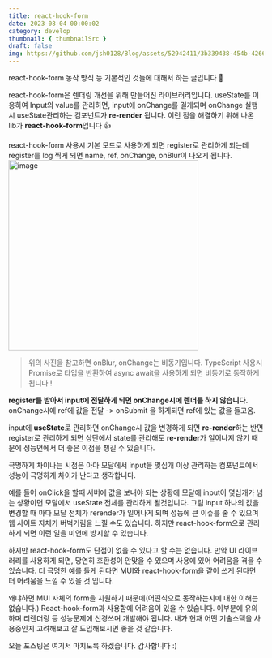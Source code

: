 ```yaml
---
title: react-hook-form
date: 2023-08-04 00:00:02
category: develop
thumbnail: { thumbnailSrc }
draft: false
img: https://github.com/jsh0128/Blog/assets/52942411/3b339438-454b-4266-8ef0-927c93122f86
---
```


react-hook-form 동작 방식 등 기본적인 것들에 대해서 하는 글입니다 👏

react-hook-form은 렌더링 개선을 위해 만들어진 라이브러리입니다.
useState를 이용하여 Input의 value를 관리하면, input에 onChange를 걸게되며 onChange 실행 시 useState관리하는 컴포넌트가 **re-render** 됩니다. 이런 점을 해결하기 위해 나온 lib가 **react-hook-form**입니다 👍

react-hook-form 사용시 기본 모드로 사용하게 되면 register로 관리하게 되는데 register를 log 찍게 되면 name, ref, onChange, onBlur이 나오게 됩니다.
<img width="375" alt="image" src="https://github.com/jsh0128/Blog/assets/52942411/2c9c8ba3-2908-4a27-8dc9-2ef7f5ed2c48">

> 위의 사진을 참고하면 onBlur, onChange는 비동기입니다.
> TypeScript 사용시 Promise로 타입을 반환하여 async await을 사용하게 되면 비동기로 동작하게 됩니다 !

**register를 받아서 input에 전달하게 되면 onChange시에 렌더를 하지 않습니다.**
onChange시에 ref에 값을 전달 -> onSubmit 을 하게되면 ref에 있는 값을 들고옴.

input에 **useState**로 관리하면 onChange시 값을 변경하게 되면 **re-render**하는 반면 register로 관리하게 되면 상단에서 state를 관리해도 **re-render**가 일어나지 않기 때문에 성능면에서 더 좋은 이점을 챙길 수 있습니다.

극명하게 차이나는 시점은 아마 모달에서 input을 몇십개 이상 관리하는 컴포넌트에서 성능이 극명하게 차이가 난다고 생각합니다.

예를 들어 onClick을 할때 서버에 값을 보내야 되는 상황에 모달에 input이 몇십개가 넘는 상황이면 모달에서 useState 전체를 관리하게 될것입니다.
그럼 input 하나의 값을 변경할 때 마다 모달 전체가 rerender가 일어나게 되며 성능에 큰 이슈를 줄 수 있으며 웹 사이트 자체가 버벅거림을 느낄 수도 있습니다. 하지만 react-hook-form으로 관리하게 되면 이런 일을 미연에 방지할 수 있습니다.

하지만 react-hook-form도 단점이 없을 수 있다고 할 수는 없습니다. 만약 UI 라이브러리를 사용하게 되면, 당연히 호환성이 안맞을 수 있으며 사용에 있어 어려움을 겪을 수 있습니다. 더 극명한 예를 들게 된다면 MUI와 react-hook-form을 같이 쓰게 된다면 더 어려움을 느낄 수 있을 것 입니다.

왜냐하면 MUI 자체의 form을 지원하기 때문에(어떤식으로 동작하는지에 대한 이해는 없습니다.) React-hook-form과 사용함에 어려움이 있을 수 있습니다. 이부분에 유의하며 리렌더링 등 성능문제에 신경쓰며 개발해야 됩니다. 내가 현재 어떤 기술스택을 사용중인지 고려해보고 잘 도입해보시면 좋을 것 같습니다.

오늘 포스팅은 여기서 마치도록 하겠습니다. 감사합니다 :)
